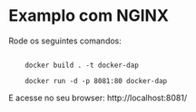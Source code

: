 # Examplo com NGINX

Rode os seguintes comandos:

```shell

    docker build . -t docker-dap

    docker run -d -p 8081:80 docker-dap

```

E acesse no seu browser: http://localhost:8081/